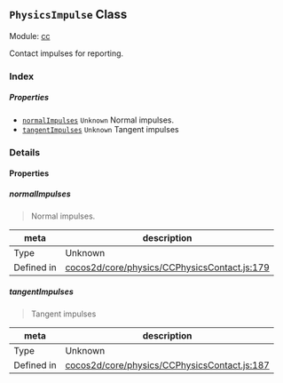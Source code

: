 ## `PhysicsImpulse` Class



Module: [cc](../modules/cc.md)


Contact impulses for reporting.



### Index

##### Properties

  - [`normalImpulses`](#normalimpulses) `Unknown` Normal impulses.
  - [`tangentImpulses`](#tangentimpulses) `Unknown` Tangent impulses





### Details


#### Properties


##### normalImpulses

> Normal impulses.

| meta | description |
|------|-------------|
| Type | Unknown |
| Defined in | [cocos2d/core/physics/CCPhysicsContact.js:179](https://github.com/cocos-creator/engine/blob/246760b55cfc698ac5f3450a1794d9d0554a0600/cocos2d/core/physics/CCPhysicsContact.js#L179) |



##### tangentImpulses

> Tangent impulses

| meta | description |
|------|-------------|
| Type | Unknown |
| Defined in | [cocos2d/core/physics/CCPhysicsContact.js:187](https://github.com/cocos-creator/engine/blob/246760b55cfc698ac5f3450a1794d9d0554a0600/cocos2d/core/physics/CCPhysicsContact.js#L187) |






